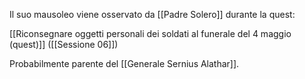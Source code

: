 Il suo mausoleo viene osservato da [[Padre Solero]] durante la quest:

[[Riconsegnare oggetti personali dei soldati al funerale del 4 maggio (quest)]]
([[Sessione 06]])

Probabilmente parente del [[Generale Sernius Alathar]].

